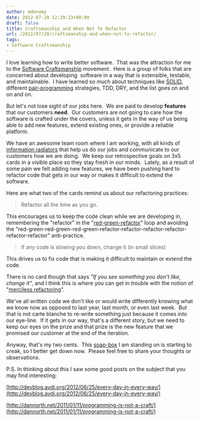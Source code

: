 ```yaml
---
author: mdenomy
date: 2012-07-20 12:29:23+00:00
draft: false
title: Craftsmanship and When Not To Refactor
url: /2012/07/20/craftsmanship-and-when-not-to-refactor/
tags:
- Software Craftsmanship
---
```


I love learning how to write better software.  That was the attraction for me to the [Software Craftsmanship](http://manifesto.softwarecraftsmanship.org/) movement.  Here is a group of folks that are concerned about developing  software in a way that is extensible, testable, and maintainable.  I have learned so much about techniques like [SOLID](http://en.wikipedia.org/wiki/SOLID_(object-oriented_design)), different [pair-programming](http://mdenomy.wordpress.com/category/pair-programming/) strategies, TDD, DRY, and the list goes on and on and on.

But let's not lose sight of our jobs here.  We are paid to develop **features** that our customers **need**.  Our customers are not going to care how the software is crafted under the covers, unless it gets in the way of us being able to add new features, extend existing ones, or provide a reliable platform.

We have an awesome team room where I am working, with all kinds of [information radiators](http://alistair.cockburn.us/Information+radiator) that help us do our jobs and communicate to our customers how we are doing.  We keep our retrospective goals on 3x5 cards in a visible place so they stay fresh in our minds.  Lately, as a result of some pain we felt adding new features, we have been pushing hard to refactor code that gets in our way or makes it difficult to extend the software.

Here are what two of the cards remind us about our refactoring practices:

<blockquote>Refactor all the time as you go.</blockquote>


This encourages us to keep the code clean while we are developing in, remembering the "refactor" in the "[red-green-refactor](http://jamesshore.com/Blog/Red-Green-Refactor.html)" loop and avoiding the "red-green-red-green-red-green-refactor-refactor-refactor-refactor-refactor-refactor" anti-practice.

<blockquote>If any code is slowing you down, change it (in small slices)</blockquote>

This drives us to fix code that is making it difficult to maintain or extend the code.

There is no card though that says _"If you see something you don't like, change it"_, and I think this is where you can get in trouble with the notion of "[merciless refactoring](http://c2.com/xp/RefactorMercilessly.html)".

We've all written code we don't like or would write differently knowing what we know now as opposed to last year, last month, or even last week.  But that is not carte blanche to re-write something just because it comes into our eye-line.  If it gets in our way, that's a different story, but we need to keep our eyes on the prize and that prize is the new feature that we promised our customer at the end of the iteration.

Anyway, that's my two cents.  This [soap-box](http://en.wikipedia.org/wiki/Soapbox) I am standing on is starting to creak, so I better get down now.  Please feel free to share your thoughts or observations.

P.S. In thinking about this I saw some good posts on the subject that you may find interesting:

[http://devblog.avdi.org/2012/06/25/every-day-in-every-way/](http://devblog.avdi.org/2012/06/25/every-day-in-every-way/)

[http://dannorth.net/2011/01/11/programming-is-not-a-craft/](http://dannorth.net/2011/01/11/programming-is-not-a-craft/)
